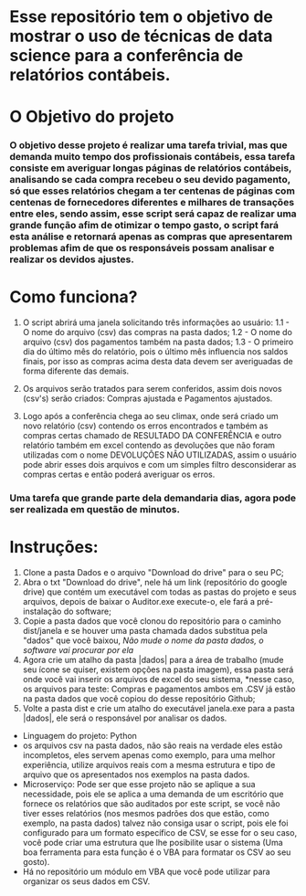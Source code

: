 # Esse repositório tem o objetivo de mostrar o uso de técnicas de data science para a conferência de relatórios contábeis.

# O Objetivo do projeto
### O objetivo desse projeto é realizar uma tarefa trivial, mas que demanda muito tempo dos profissionais contábeis, essa tarefa consiste em averiguar longas páginas de relatórios contábeis, analisando se cada compra recebeu o seu devido pagamento, só que esses relatórios chegam a ter centenas de páginas com centenas de fornecedores diferentes e milhares de transações entre eles, sendo assim, esse script será capaz de realizar uma grande função afim de otimizar o tempo gasto, o script fará esta análise e retornará apenas as compras que apresentarem problemas afim de que os responsáveis possam analisar e realizar os devidos ajustes.

# Como funciona?
1) O script abrirá uma janela solicitando três informações ao usuário:
 1.1 - O nome do arquivo (csv) das compras na pasta dados;
 1.2 - O nome do arquivo (csv) dos pagamentos também na pasta dados;
 1.3 - O primeiro dia do último mês do relatório, pois o último mês influencia nos saldos finais, por isso as compras acima desta data devem ser averiguadas de forma diferente das demais.
 

2) Os arquivos serão tratados para serem conferidos, assim dois novos (csv's) serão criados: Compras ajustada e Pagamentos ajustados.

3) Logo após a conferência chega ao seu climax, onde será criado um novo relatório (csv) contendo os erros encontrados e também as compras certas chamado de RESULTADO DA CONFERÊNCIA e outro relatório também em excel contendo as devoluções que não foram utilizadas com o nome DEVOLUÇÔES NÂO UTILIZADAS, assim o usuário pode abrir esses dois arquivos e com um simples filtro desconsiderar as compras certas e então poderá averiguar os erros.

### Uma tarefa que grande parte dela demandaria dias, agora pode ser realizada em questão de minutos.

# Instruções:
1) Clone a pasta Dados e o arquivo "Download do drive" para o seu PC;
2) Abra o txt "Download do drive", nele há um link (repositório do google drive) que contém um executável com todas as pastas do projeto e seus arquivos, depois de baixar o Auditor.exe execute-o, ele fará a pré-instalação do software;
3) Copie a pasta dados que você clonou do repositório para o caminho dist/janela e se houver uma pasta chamada dados substitua pela "dados" que você baixou, *Não mude o nome da pasta dados, o software vai procurar por ela*
4) Agora crie um atalho da pasta |dados| para a área de trabalho (mude seu ícone se quiser, existem opções na pasta imagem), essa pasta será onde você vai inserir os arquivos de excel do seu sistema, *nesse caso, os arquivos para teste: Compras e pagamentos ambos em .CSV já estão na pasta dados que você copiou do desse repositório Github;
5) Volte a pasta dist e crie um atalho do executável janela.exe para a pasta |dados|, ele será o responsável por analisar os dados.

* Linguagem do projeto: Python
* os arquivos csv na pasta dados, não são reais na verdade eles estão incompletos, eles servem apenas como exemplo, para uma melhor experiência, utilize arquivos reais com a mesma estrutura e tipo de arquivo que os apresentados nos exemplos na pasta dados.
* Microserviço: Pode ser que esse projeto não se aplique a sua necessidade, pois ele se aplica a uma demanda de um escritório que fornece os relatórios que são auditados por este script, se você não tiver esses relatórios (nos mesmos padrões dos que estão, como exemplo, na pasta dados) talvez não consiga usar o script, pois ele foi configurado para um formato específico de CSV, se esse for o seu caso, você pode criar uma estrutura que lhe posibilite usar o sistema (Uma boa ferramenta para esta função é o VBA para formatar os CSV ao seu gosto).
* Há no repositório um módulo em VBA que você pode utilizar para organizar os seus dados em CSV.
